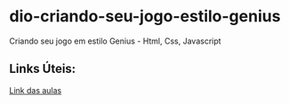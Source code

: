 # dio-criando-seu-jogo-estilo-genius
Criando seu jogo em estilo Genius - Html, Css, Javascript

## Links Úteis: 
[Link das aulas](https://web.dio.me/project/criando-seu-jogo-de-memoria-estilo-genius/learning/997ef1d2-509b-43db-a46d-24074b9c56bd?back=/track/eduzz-fullstack-developer-2)
